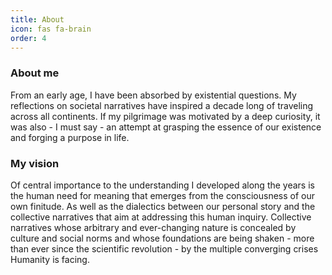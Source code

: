 ```yaml
---
title: About
icon: fas fa-brain
order: 4
---
```


### About me

From an early age, I have been absorbed by existential questions. My reflections on societal narratives have inspired a decade long of traveling across all continents. If my pilgrimage was motivated by a deep curiosity, it was also - I must say - an attempt at grasping the essence of our existence and forging a purpose in life. 


### My vision

Of central importance to the understanding I developed along the years is the human need for meaning that emerges from the consciousness of our own finitude. As well as the dialectics between our personal story and the collective narratives that aim at addressing this human inquiry. Collective narratives whose arbitrary and ever-changing nature is concealed by culture and social norms and whose foundations are being shaken - more than ever since the scientific revolution - by the multiple converging crises Humanity is facing.
